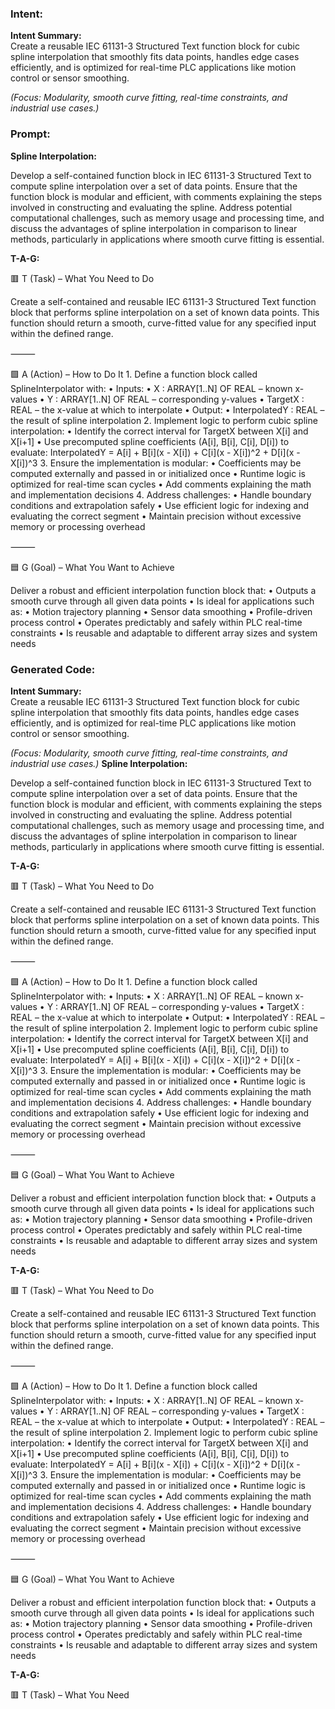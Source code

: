 ### Intent:
**Intent Summary:**  
Create a reusable IEC 61131-3 Structured Text function block for cubic spline interpolation that smoothly fits data points, handles edge cases efficiently, and is optimized for real-time PLC applications like motion control or sensor smoothing.  

*(Focus: Modularity, smooth curve fitting, real-time constraints, and industrial use cases.)*

### Prompt:
**Spline Interpolation:**

Develop a self-contained function block in IEC 61131-3 Structured Text to compute spline interpolation over a set of data points. Ensure that the function block is modular and efficient, with comments explaining the steps involved in constructing and evaluating the spline. Address potential computational challenges, such as memory usage and processing time, and discuss the advantages of spline interpolation in comparison to linear methods, particularly in applications where smooth curve fitting is essential.

**T-A-G:**

🟥 T (Task) – What You Need to Do

Create a self-contained and reusable IEC 61131-3 Structured Text function block that performs spline interpolation on a set of known data points. This function should return a smooth, curve-fitted value for any specified input within the defined range.

⸻

🟩 A (Action) – How to Do It
	1.	Define a function block called SplineInterpolator with:
	•	Inputs:
	•	X : ARRAY[1..N] OF REAL – known x-values
	•	Y : ARRAY[1..N] OF REAL – corresponding y-values
	•	TargetX : REAL – the x-value at which to interpolate
	•	Output:
	•	InterpolatedY : REAL – the result of spline interpolation
	2.	Implement logic to perform cubic spline interpolation:
	•	Identify the correct interval for TargetX between X[i] and X[i+1]
	•	Use precomputed spline coefficients (A[i], B[i], C[i], D[i]) to evaluate:
InterpolatedY = A[i] + B[i](x - X[i]) + C[i](x - X[i])^2 + D[i](x - X[i])^3
	3.	Ensure the implementation is modular:
	•	Coefficients may be computed externally and passed in or initialized once
	•	Runtime logic is optimized for real-time scan cycles
	•	Add comments explaining the math and implementation decisions
	4.	Address challenges:
	•	Handle boundary conditions and extrapolation safely
	•	Use efficient logic for indexing and evaluating the correct segment
	•	Maintain precision without excessive memory or processing overhead

⸻

🟦 G (Goal) – What You Want to Achieve

Deliver a robust and efficient interpolation function block that:
	•	Outputs a smooth curve through all given data points
	•	Is ideal for applications such as:
	•	Motion trajectory planning
	•	Sensor data smoothing
	•	Profile-driven process control
	•	Operates predictably and safely within PLC real-time constraints
	•	Is reusable and adaptable to different array sizes and system needs

### Generated Code:
**Intent Summary:**  
Create a reusable IEC 61131-3 Structured Text function block for cubic spline interpolation that smoothly fits data points, handles edge cases efficiently, and is optimized for real-time PLC applications like motion control or sensor smoothing.  

*(Focus: Modularity, smooth curve fitting, real-time constraints, and industrial use cases.)*
**Spline Interpolation:**

Develop a self-contained function block in IEC 61131-3 Structured Text to compute spline interpolation over a set of data points. Ensure that the function block is modular and efficient, with comments explaining the steps involved in constructing and evaluating the spline. Address potential computational challenges, such as memory usage and processing time, and discuss the advantages of spline interpolation in comparison to linear methods, particularly in applications where smooth curve fitting is essential.

**T-A-G:**

🟥 T (Task) – What You Need to Do

Create a self-contained and reusable IEC 61131-3 Structured Text function block that performs spline interpolation on a set of known data points. This function should return a smooth, curve-fitted value for any specified input within the defined range.

⸻

🟩 A (Action) – How to Do It
	1.	Define a function block called SplineInterpolator with:
	•	Inputs:
	•	X : ARRAY[1..N] OF REAL – known x-values
	•	Y : ARRAY[1..N] OF REAL – corresponding y-values
	•	TargetX : REAL – the x-value at which to interpolate
	•	Output:
	•	InterpolatedY : REAL – the result of spline interpolation
	2.	Implement logic to perform cubic spline interpolation:
	•	Identify the correct interval for TargetX between X[i] and X[i+1]
	•	Use precomputed spline coefficients (A[i], B[i], C[i], D[i]) to evaluate:
InterpolatedY = A[i] + B[i](x - X[i]) + C[i](x - X[i])^2 + D[i](x - X[i])^3
	3.	Ensure the implementation is modular:
	•	Coefficients may be computed externally and passed in or initialized once
	•	Runtime logic is optimized for real-time scan cycles
	•	Add comments explaining the math and implementation decisions
	4.	Address challenges:
	•	Handle boundary conditions and extrapolation safely
	•	Use efficient logic for indexing and evaluating the correct segment
	•	Maintain precision without excessive memory or processing overhead

⸻

🟦 G (Goal) – What You Want to Achieve

Deliver a robust and efficient interpolation function block that:
	•	Outputs a smooth curve through all given data points
	•	Is ideal for applications such as:
	•	Motion trajectory planning
	•	Sensor data smoothing
	•	Profile-driven process control
	•	Operates predictably and safely within PLC real-time constraints
	•	Is reusable and adaptable to different array sizes and system needs

**T-A-G:**

🟥 T (Task) – What You Need to Do

Create a self-contained and reusable IEC 61131-3 Structured Text function block that performs spline interpolation on a set of known data points. This function should return a smooth, curve-fitted value for any specified input within the defined range.

⸻

🟩 A (Action) – How to Do It
	1.	Define a function block called SplineInterpolator with:
	•	Inputs:
	•	X : ARRAY[1..N] OF REAL – known x-values
	•	Y : ARRAY[1..N] OF REAL – corresponding y-values
	•	TargetX : REAL – the x-value at which to interpolate
	•	Output:
	•	InterpolatedY : REAL – the result of spline interpolation
	2.	Implement logic to perform cubic spline interpolation:
	•	Identify the correct interval for TargetX between X[i] and X[i+1]
	•	Use precomputed spline coefficients (A[i], B[i], C[i], D[i]) to evaluate:
InterpolatedY = A[i] + B[i](x - X[i]) + C[i](x - X[i])^2 + D[i](x - X[i])^3
	3.	Ensure the implementation is modular:
	•	Coefficients may be computed externally and passed in or initialized once
	•	Runtime logic is optimized for real-time scan cycles
	•	Add comments explaining the math and implementation decisions
	4.	Address challenges:
	•	Handle boundary conditions and extrapolation safely
	•	Use efficient logic for indexing and evaluating the correct segment
	•	Maintain precision without excessive memory or processing overhead

⸻

🟦 G (Goal) – What You Want to Achieve

Deliver a robust and efficient interpolation function block that:
	•	Outputs a smooth curve through all given data points
	•	Is ideal for applications such as:
	•	Motion trajectory planning
	•	Sensor data smoothing
	•	Profile-driven process control
	•	Operates predictably and safely within PLC real-time constraints
	•	Is reusable and adaptable to different array sizes and system needs

**T-A-G:**

🟥 T (Task) – What You Need
